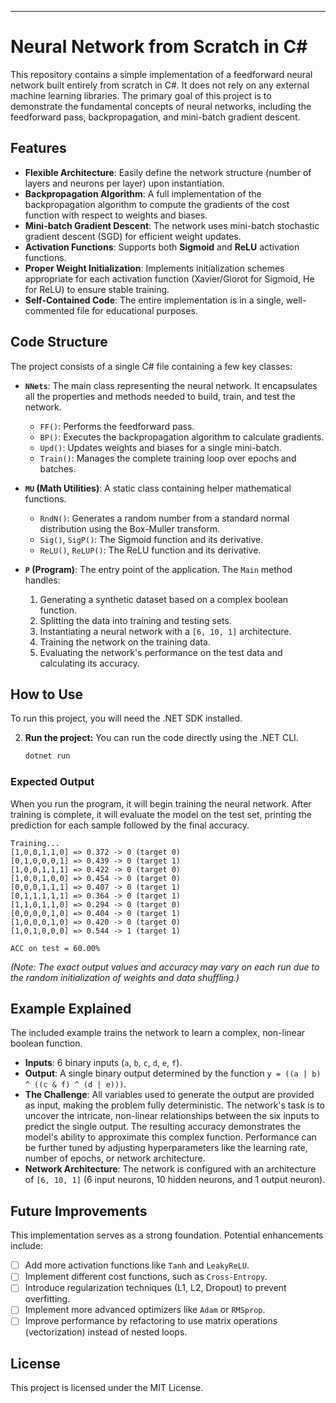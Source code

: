 
---

# Neural Network from Scratch in C#

This repository contains a simple implementation of a feedforward neural network built entirely from scratch in C#. It does not rely on any external machine learning libraries. The primary goal of this project is to demonstrate the fundamental concepts of neural networks, including the feedforward pass, backpropagation, and mini-batch gradient descent.

## Features

-   **Flexible Architecture**: Easily define the network structure (number of layers and neurons per layer) upon instantiation.
-   **Backpropagation Algorithm**: A full implementation of the backpropagation algorithm to compute the gradients of the cost function with respect to weights and biases.
-   **Mini-batch Gradient Descent**: The network uses mini-batch stochastic gradient descent (SGD) for efficient weight updates.
-   **Activation Functions**: Supports both **Sigmoid** and **ReLU** activation functions.
-   **Proper Weight Initialization**: Implements initialization schemes appropriate for each activation function (Xavier/Glorot for Sigmoid, He for ReLU) to ensure stable training.
-   **Self-Contained Code**: The entire implementation is in a single, well-commented file for educational purposes.

## Code Structure

The project consists of a single C# file containing a few key classes:

-   **`NNets`**: The main class representing the neural network. It encapsulates all the properties and methods needed to build, train, and test the network.
    -   `FF()`: Performs the feedforward pass.
    -   `BP()`: Executes the backpropagation algorithm to calculate gradients.
    -   `Upd()`: Updates weights and biases for a single mini-batch.
    -   `Train()`: Manages the complete training loop over epochs and batches.

-   **`MU` (Math Utilities)**: A static class containing helper mathematical functions.
    -   `RndN()`: Generates a random number from a standard normal distribution using the Box-Muller transform.
    -   `Sig()`, `SigP()`: The Sigmoid function and its derivative.
    -   `ReLU()`, `ReLUP()`: The ReLU function and its derivative.

-   **`P` (Program)**: The entry point of the application. The `Main` method handles:
    1.  Generating a synthetic dataset based on a complex boolean function.
    2.  Splitting the data into training and testing sets.
    3.  Instantiating a neural network with a `[6, 10, 1]` architecture.
    4.  Training the network on the training data.
    5.  Evaluating the network's performance on the test data and calculating its accuracy.

## How to Use

To run this project, you will need the .NET SDK installed.



2.  **Run the project:**
    You can run the code directly using the .NET CLI.
    ```bash
    dotnet run
    ```

### Expected Output

When you run the program, it will begin training the neural network. After training is complete, it will evaluate the model on the test set, printing the prediction for each sample followed by the final accuracy.

```
Training...
[1,0,0,1,1,0] => 0.372 -> 0 (target 0)
[0,1,0,0,0,1] => 0.439 -> 0 (target 1)
[1,0,0,1,1,1] => 0.422 -> 0 (target 0)
[1,0,0,1,0,0] => 0.454 -> 0 (target 0)
[0,0,0,1,1,1] => 0.407 -> 0 (target 1)
[0,1,1,1,1,1] => 0.364 -> 0 (target 1)
[1,1,0,1,1,0] => 0.294 -> 0 (target 0)
[0,0,0,0,1,0] => 0.404 -> 0 (target 1)
[1,0,0,0,1,0] => 0.420 -> 0 (target 0)
[1,0,1,0,0,0] => 0.544 -> 1 (target 1)

ACC on test = 60.00%
```
*(Note: The exact output values and accuracy may vary on each run due to the random initialization of weights and data shuffling.)*

## Example Explained

The included example trains the network to learn a complex, non-linear boolean function.

-   **Inputs**: 6 binary inputs (`a`, `b`, `c`, `d`, `e`, `f`).
-   **Output**: A single binary output determined by the function `y = ((a | b) ^ ((c & f) ^ (d | e)))`.
-   **The Challenge**: All variables used to generate the output are provided as input, making the problem fully deterministic. The network's task is to uncover the intricate, non-linear relationships between the six inputs to predict the single output. The resulting accuracy demonstrates the model's ability to approximate this complex function. Performance can be further tuned by adjusting hyperparameters like the learning rate, number of epochs, or network architecture.
-   **Network Architecture**: The network is configured with an architecture of `[6, 10, 1]` (6 input neurons, 10 hidden neurons, and 1 output neuron).

## Future Improvements

This implementation serves as a strong foundation. Potential enhancements include:

-   [ ] Add more activation functions like `Tanh` and `LeakyReLU`.
-   [ ] Implement different cost functions, such as `Cross-Entropy`.
-   [ ] Introduce regularization techniques (L1, L2, Dropout) to prevent overfitting.
-   [ ] Implement more advanced optimizers like `Adam` or `RMSprop`.
-   [ ] Improve performance by refactoring to use matrix operations (vectorization) instead of nested loops.

## License

This project is licensed under the MIT License.

